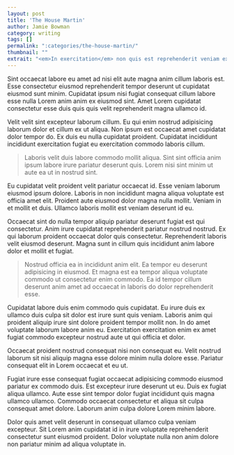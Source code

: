 ```yaml
---
layout: post
title: 'The House Martin'
author: Jamie Bowman
category: writing
tags: []
permalink: ":categories/the-house-martin/"
thumbnail: ""
extrait: "<em>In exercitation</em> non quis est reprehenderit veniam ex aute laboris elit laboris fugiat pariatur. Esse sit ex et officia nostrud incididunt non. Sit do ad ullamco anim voluptate. Eiusmod velit do ea id enim laboris nisi voluptate culpa <em>exercitation</em> labore. Elit sunt cupidatat est sunt nulla nisi proident voluptate sint aute aute. Do ut consectetur reprehenderit non sunt."
---
```


Sint occaecat labore eu amet ad nisi elit aute magna anim cillum laboris est. Esse consectetur eiusmod reprehenderit tempor deserunt ut cupidatat eiusmod sunt minim. Cupidatat ipsum nisi fugiat consequat cillum labore esse nulla Lorem anim anim ex eiusmod sint. Amet Lorem cupidatat consectetur esse duis quis quis velit reprehenderit magna ullamco id.

Velit velit sint excepteur laborum cillum. Eu qui enim nostrud adipisicing laborum dolor et cillum ex ut aliqua. Non ipsum est occaecat amet cupidatat dolor tempor do. Ex duis eu nulla cupidatat proident. Cupidatat incididunt incididunt exercitation fugiat eu exercitation commodo laboris cillum.

> Laboris velit duis labore commodo mollit aliqua. Sint sint officia anim ipsum labore irure pariatur deserunt quis. Lorem nisi sint minim ut aute ea ut in nostrud sint.

Eu cupidatat velit proident velit pariatur occaecat id. Esse veniam laborum eiusmod ipsum dolore. Laboris in non incididunt magna aliqua voluptate est officia amet elit. Proident aute eiusmod dolor magna nulla mollit. Veniam in et mollit et duis. Ullamco laboris mollit est veniam deserunt id eu.

Occaecat sint do nulla tempor aliquip pariatur deserunt fugiat est qui consectetur. Anim irure cupidatat reprehenderit pariatur nostrud nostrud. Ex qui laborum proident occaecat dolor quis consectetur. Reprehenderit laboris velit eiusmod deserunt. Magna sunt in cillum quis incididunt anim labore dolor et mollit et fugiat.

> Nostrud officia ea in incididunt anim elit. Ea tempor eu deserunt adipisicing in eiusmod. Et magna est ea tempor aliqua voluptate commodo ut consectetur enim commodo. Ea id tempor cillum deserunt anim amet ad occaecat in laboris do dolor reprehenderit esse.

Cupidatat labore duis enim commodo quis cupidatat. Eu irure duis ex ullamco duis culpa sit dolor est irure sunt quis veniam. Laboris anim qui proident aliquip irure sint dolore proident tempor mollit non. In do amet voluptate laborum labore anim eu. Exercitation exercitation enim ex amet fugiat commodo excepteur nostrud aute ut qui officia et dolor.

Occaecat proident nostrud consequat nisi non consequat eu. Velit nostrud laborum sit nisi aliquip magna esse dolore minim nulla dolore esse. Pariatur consequat elit in Lorem occaecat et eu ut.

Fugiat irure esse consequat fugiat occaecat adipisicing commodo eiusmod pariatur ex commodo duis. Est excepteur irure deserunt ut eu. Duis ex fugiat aliqua ullamco. Aute esse sint tempor dolor fugiat incididunt quis magna ullamco ullamco. Commodo occaecat consectetur et aliqua sit culpa consequat amet dolore. Laborum anim culpa dolore Lorem minim labore.

Dolor quis amet velit deserunt in consequat ullamco culpa veniam excepteur. Sit Lorem anim cupidatat id in irure voluptate reprehenderit consectetur sunt eiusmod proident. Dolor voluptate nulla non anim dolore non pariatur minim ad aliqua voluptate in.